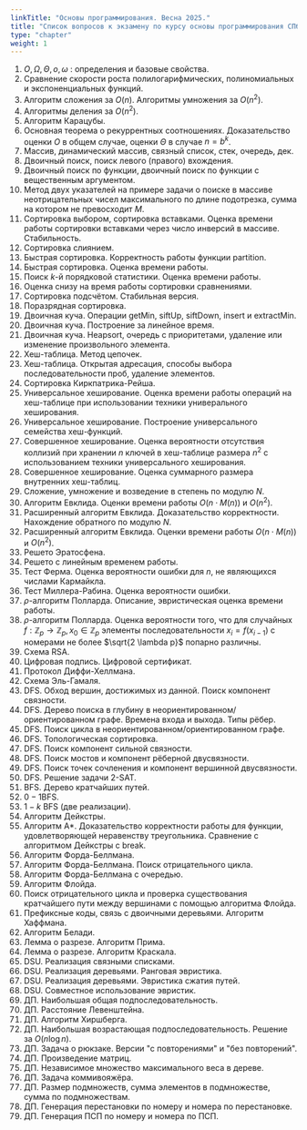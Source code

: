 ```yaml
---
linkTitle: "Основы программирования. Весна 2025."
title: "Список вопросов к экзамену по курсу основы программирования СПбГУ, весенний семестр, 2024/25 учебный год"
type: "chapter"
weight: 1
---
```


1. $O, \Omega, \Theta, o, \omega$ : определения и базовые свойства.
2. Сравнение скорости роста полилогарифмических, полиномиальных и экспоненциальных функций.
3. Алгоритм сложения за $O(n)$. Алгоритмы умножения за $O\left(n^{2}\right)$.
4. Алгоритмы деления за $O\left(n^{2}\right)$.
5. Алгоритм Карацубы.
6. Основная теорема о рекуррентных соотношениях. Доказательство оценки $O$ в общем случае, оценки $\Theta$ в случае $n=b^{k}$.
7. Массив, динамический массив, cвязный список, стек, очередь, дек.
8. Двоичный поиск, поиск левого (правого) вхождения.
9. Двоичный поиск по функции, двоичный поиск по функции с вещественным аргументом.
10. Метод двух указателей на примере задачи о поиске в массиве неотрицательных чисел максимального по длине подотрезка, сумма на котором не превосходит $M$.
11. Сортировка выбором, сортировка вставками. Оценка времени работы сортировки вставками через число инверсий в массиве. Стабильность.
12. Сортировка слиянием.
13. Быстрая сортировка. Корректность работы функции partition.
14. Быстрая сортировка. Оценка времени работы.
15. Поиск $k$-й порядковой статистики. Оценка времени работы.
16. Оценка снизу на время работы сортировки сравнениями.
17. Сортировка подсчётом. Стабильная версия.
18. Поразрядная сортировка.
19. Двоичная куча. Операции getMin, siftUp, siftDown, insert и extractMin.
20. Двоичная куча. Построение за линейное время.
21. Двоичная куча. Heapsort, очередь с приоритетами, удаление или изменение произвольного элемента.
22. Хеш-таблица. Метод цепочек.
23. Хеш-таблица. Открытая адресация, способы выбора последовательности проб, удаление элементов.
24. Сортировка Киркпатрика-Рейша.
25. Универсальное хеширование. Оценка времени работы операций на хеш-таблице при использовании техники универального хеширования.
26. Универсальное хеширование. Построение универсального семейства хеш-функций.
27. Совершенное хеширование. Оценка вероятности отсутствия коллизий при хранении $n$ ключей в хеш-таблице размера $n^{2}$ с использованием техники универсального хеширования.
28. Совершенное хеширование. Оценка суммарного размера внутренних хеш-таблиц.
29. Сложение, умножение и возведение в степень по модулю $N$.
30. Алгоритм Евклида. Оценки времени работы $O(n \cdot M(n))$ и $O\left(n^{2}\right)$.
31. Расширенный алгоритм Евклида. Доказательство корректности. Нахождение обратного по модулю $N$.
32. Расширенный алгоритм Евклида. Оценки времени работы $O(n \cdot M(n))$ и $O\left(n^{2}\right)$.
33. Решето Эратосфена.
34. Решето с линейным временем работы.
35. Тест Ферма. Оценка вероятности ошибки для $n$, не являющихся числами Кармайкла.
36. Тест Миллера-Рабина. Оценка вероятности ошибки.
37. $\rho$-алгоритм Полларда. Описание, эвристическая оценка времени работы.
38. $\rho$-алгоритм Полларда. Оценка вероятности того, что для случайных $f: \mathbb{Z}_{p} \rightarrow \mathbb{Z}_{p}, x_{0} \in \mathbb{Z}_{p}$ элементы последовательности $x_{i}=f\left(x_{i-1}\right)$ с номерами не более $\sqrt{2 \lambda p}$ попарно различны.
39. Схема RSA.
40. Цифровая подпись. Цифровой сертификат.
41. Протокол Диффи-Хеллмана.
42. Схема Эль-Гамаля.
43. DFS. Обход вершин, достижимых из данной. Поиск компонент связности.
44. DFS. Дерево поиска в глубину в неориентированном/ориентированном графе. Времена входа и выхода. Типы рёбер.
45. DFS. Поиск цикла в неориентированном/ориентированном графе.
46. DFS. Топологическая сортировка.
47. DFS. Поиск компонент сильной связности.
48. DFS. Поиск мостов и компонент рёберной двусвязности.
49. DFS. Поиск точек сочленения и компонент вершинной двусвязности.
50. DFS. Решение задачи 2-SAT.
51. BFS. Дерево кратчайших путей.
52. $0-1 \mathrm{BFS}$.
53. $1-k$ BFS (две реализации).
54. Алгоритм Дейкстры.
55. Алгоритм А*. Доказательство корректности работы для функции, удовлетворяющей неравенству треугольника. Сравнение с алгоритмом Дейкстры с break.
56. Алгоритм Форда-Беллмана.
57. Алгоритм Форда-Беллмана. Поиск отрицательного цикла.
58. Алгоритм Форда-Беллмана с очередью.
59. Алгоритм Флойда.
60. Поиск отрицательного цикла и проверка существования кратчайшего пути между вершинами с помощью алгоритма Флойда.
61. Префиксные коды, связь с двоичными деревьями. Алгоритм Хаффмана.
62. Алгоритм Белади.
63. Лемма о разрезе. Алгоритм Прима.
64. Лемма о разрезе. Алгоритм Краскала.
65. DSU. Реализация связными списками.
66. DSU. Реализация деревьями. Ранговая эвристика.
67. DSU. Реализация деревьями. Эвристика сжатия путей.
68. DSU. Совместное использование эвристик.
69. ДП. Наибольшая общая подпоследовательность.
70. ДП. Расстояние Левенштейна.
71. ДП. Алгоритм Хиршберга.
72. ДП. Наибольшая возрастающая подпоследовательность. Решение за $O(n \log n)$.
73. ДП. Задача о рюкзаке. Версии "с повторениями" и "без повторений".
74. ДП. Произведение матриц.
75. ДП. Независимое множество максимального веса в дереве.
76. ДП. Задача коммивояжёра.
77. ДП. Размер подмножеств, сумма элементов в подмножестве, сумма по подмножествам.
78. ДП. Генерация перестановки по номеру и номера по перестановке.
79. ДП. Генерация ПСП по номеру и номера по ПСП.